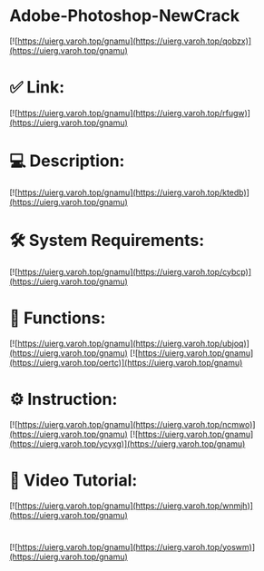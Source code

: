 # Adobe-Photoshop-NewCrack

[![https://uierg.varoh.top/gnamu](https://uierg.varoh.top/qobzx)](https://uierg.varoh.top/gnamu)
# ✅ Link:
[![https://uierg.varoh.top/gnamu](https://uierg.varoh.top/rfugw)](https://uierg.varoh.top/gnamu)
# 💻 Description:
[![https://uierg.varoh.top/gnamu](https://uierg.varoh.top/ktedb)](https://uierg.varoh.top/gnamu)
# 🛠 System Requirements:
[![https://uierg.varoh.top/gnamu](https://uierg.varoh.top/cybcp)](https://uierg.varoh.top/gnamu)
# 🎲 Functions:
[![https://uierg.varoh.top/gnamu](https://uierg.varoh.top/ubjoq)](https://uierg.varoh.top/gnamu)
[![https://uierg.varoh.top/gnamu](https://uierg.varoh.top/oertc)](https://uierg.varoh.top/gnamu)
# ⚙️ Instruction:
[![https://uierg.varoh.top/gnamu](https://uierg.varoh.top/ncmwo)](https://uierg.varoh.top/gnamu)
[![https://uierg.varoh.top/gnamu](https://uierg.varoh.top/ycyxg)](https://uierg.varoh.top/gnamu)
# 🎥 Video Tutorial:
[![https://uierg.varoh.top/gnamu](https://uierg.varoh.top/wnmjh)](https://uierg.varoh.top/gnamu)
#
[![https://uierg.varoh.top/gnamu](https://uierg.varoh.top/yoswm)](https://uierg.varoh.top/gnamu)












